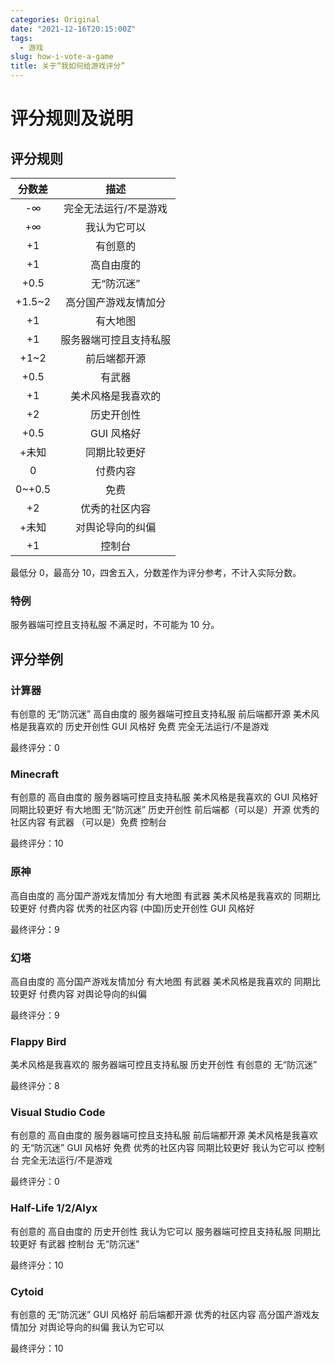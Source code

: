 ```yaml
---
categories: Original
date: "2021-12-16T20:15:00Z"
tags:
  - 游戏
slug: how-i-vote-a-game
title: 关于“我如何给游戏评分”
---
```


# 评分规则及说明

## 评分规则

| 分数差 |          描述          |
| :----: | :--------------------: |
|   -∞   | 完全无法运行/不是游戏  |
|   +∞   |      我认为它可以      |
|   +1   |        有创意的        |
|   +1   |       高自由度的       |
|  +0.5  |       无“防沉迷”       |
| +1.5~2 |  高分国产游戏友情加分  |
|   +1   |        有大地图        |
|   +1   | 服务器端可控且支持私服 |
|  +1~2  |      前后端都开源      |
|  +0.5  |         有武器         |
|   +1   |   美术风格是我喜欢的   |
|   +2   |       历史开创性       |
|  +0.5  |       GUI 风格好       |
| +未知  |      同期比较更好      |
|   0    |        付费内容        |
| 0~+0.5 |          免费          |
|   +2   |     优秀的社区内容     |
| +未知  |    对舆论导向的纠偏    |
|   +1   |         控制台         |

最低分 0，最高分 10，四舍五入，分数差作为评分参考，不计入实际分数。

### 特例

服务器端可控且支持私服 不满足时，不可能为 10 分。

## 评分举例

### 计算器

有创意的 无“防沉迷” 高自由度的 服务器端可控且支持私服 前后端都开源 美术风格是我喜欢的 历史开创性 GUI 风格好 免费 完全无法运行/不是游戏

最终评分：0

### Minecraft

有创意的 高自由度的 服务器端可控且支持私服 美术风格是我喜欢的 GUI 风格好 同期比较更好 有大地图 无“防沉迷” 历史开创性 前后端都（可以是）开源 优秀的社区内容 有武器 （可以是）免费 控制台

最终评分：10

### 原神

高自由度的 高分国产游戏友情加分 有大地图 有武器 美术风格是我喜欢的 同期比较更好 付费内容 优秀的社区内容 (中国)历史开创性 GUI 风格好

最终评分：9

### 幻塔

高自由度的 高分国产游戏友情加分 有大地图 有武器 美术风格是我喜欢的 同期比较更好 付费内容 对舆论导向的纠偏

最终评分：9

### Flappy Bird

美术风格是我喜欢的 服务器端可控且支持私服 历史开创性 有创意的 无“防沉迷”

最终评分：8

### Visual Studio Code

有创意的 高自由度的 服务器端可控且支持私服 前后端都开源 美术风格是我喜欢的 无“防沉迷” GUI 风格好 免费 优秀的社区内容 同期比较更好 我认为它可以 控制台 完全无法运行/不是游戏

最终评分：0

### Half-Life 1/2/Alyx

有创意的 高自由度的 历史开创性 我认为它可以 服务器端可控且支持私服 同期比较更好 有武器 控制台 无“防沉迷”

最终评分：10

### Cytoid

有创意的 无“防沉迷” GUI 风格好 前后端都开源 优秀的社区内容 高分国产游戏友情加分 对舆论导向的纠偏 我认为它可以

最终评分：10
